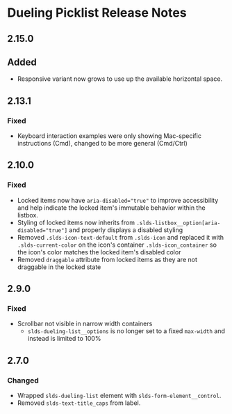 <!-- Release notes authoring guidelines: http://keepachangelog.com/ -->

# Dueling Picklist Release Notes

<!-- ## [Unreleased] -->

## 2.15.0

## Added

- Responsive variant now grows to use up the available horizontal space.

## 2.13.1

### Fixed

- Keyboard interaction examples were only showing Mac-specific instructions (Cmd), changed to be more general (Cmd/Ctrl)

## 2.10.0

### Fixed

- Locked items now have `aria-disabled="true"` to improve accessibility and help indicate the locked item's immutable behavior within the listbox.
- Styling of locked items now inherits from `.slds-listbox__option[aria-disabled="true"]` and properly displays a disabled styling
- Removed `.slds-icon-text-default` from `.slds-icon` and replaced it with `.slds-current-color` on the icon's container `.slds-icon_container` so the icon's color matches the locked item's disabled color
- Removed `draggable` attribute from locked items as they are not draggable in the locked state

## 2.9.0

### Fixed

- Scrollbar not visible in narrow width containers
  - `slds-dueling-list__options` is no longer set to a fixed `max-width` and instead is limited to 100%

## 2.7.0

### Changed

- Wrapped `slds-dueling-list` element with `slds-form-element__control`.
- Removed `slds-text-title_caps` from label.
